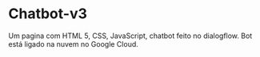 # Chatbot-v3
Um pagina com HTML 5, CSS, JavaScript, chatbot feito no dialogflow. Bot está ligado na nuvem no Google Cloud.
